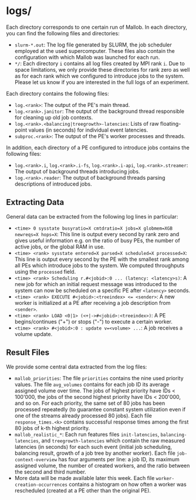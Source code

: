 
# logs/

Each directory corresponds to one certain run of Mallob. In each directory, you can find the following files and directories:

* `slurm-*.out`: The log file generated by SLURM, the job scheduler employed at the used supercomputer. These files also contain the configuration with which Mallob was launched for each run.
* `*/`: Each directory `i` contains all log files created by MPI rank `i`. Due to space limitations, we only provide these directories for rank zero as well as for each rank which we configured to introduce jobs to the system. Please let us know if you are interested in the full logs of an experiment.

Each directory contains the following files:

* `log.<rank>`: The output of the PE's main thread.
* `log.<rank>.janitor`: The output of the background thread responsible for cleaning up old job contexts.
* `log.<rank>.<balancing|treegrowth>-latencies`: Lists of raw floating-point values (in seconds) for individual event latencies.
* `subproc.<rank>`: The output of the PE's worker processes and threads.

In addition, each directory of a PE configured to introduce jobs contains the following files:

* `log.<rank>.i`, `log.<rank>.i-fs`, `log.<rank>.i-api`, `log.<rank>.streamer`: The output of background threads introducing jobs.
* `log.<rank>.reader`: The output of background threads parsing descriptions of introduced jobs.

## Extracting Data

General data can be extracted from the following log lines in particular:

* `<time> 0 sysstate busyratio=X cmtdratio=X jobs=X globmem=XGB newreqs=X hops=X`: This line is output every second by rank zero and gives useful information e.g. on the ratio of busy PEs, the number of active jobs, or the global RAM in use.
* `<time> <rank> sysstate entered=X parsed=X scheduled=X processed=X`: This line is output every second by the PE with the smallest rank among all PEs which introduce jobs to the system. We computed throughputs using the `processed` field.
* `<time> <rank> Scheduling r.#<jobid>:0 ... (latency: <latency>s)`: A new job for which an initial request message was introduced to the system can now be scheduled on a specific PE after `<latency>` seconds.
* `<time> <rank> EXECUTE #<jobid>:<treeindex> <= <sender>`: A new worker is initialized at a PE after receiving a job description from `<sender>`.
* `<time> <rank> LOAD <0|1> (<+|->#<jobid>:<treeindex>)`: A PE begins/continues ("+") or stops ("-") to execute a certain worker.
* `<time> <rank> #<jobid>:0 : update v=<volume> ...`: A job receives a volume update.

## Result Files

We provide some central data extracted from the log files:

* `mallob_priorities`: The file `priorities` contains the nine used priority values. The file `avg_volumes` contains for each job ID its average assigned volume over time. The jobs of highest priority have IDs < 100'000, the jobs of the second highest priority have IDs < 200'000, and so on. For each priority, the same set of 80 jobs has been processed repeatedly (to guarantee constant system utilization even if one of the streams already processed 80 jobs). Each file `response_times.<k>` contains successful response times among the first 80 jobs of k-th highest priority.
* `mallob_realistic_*`: Each run features files `init-latencies`, `balancing-latencies`, and `treegrowth-latencies` which contain the raw measured latencies (in seconds) for each such event (initial job scheduling, balancing result, growth of a job tree by another worker). Each file `job-context-overview` has four arguments per line: a job ID, its maximum assigned volume, the number of created workers, and the ratio between the second and third number. 
* More data will be made available later this week. Each file `worker-creation-occurrences` contains a histogram on how often a worker was rescheduled (created at a PE other than the original PE).
